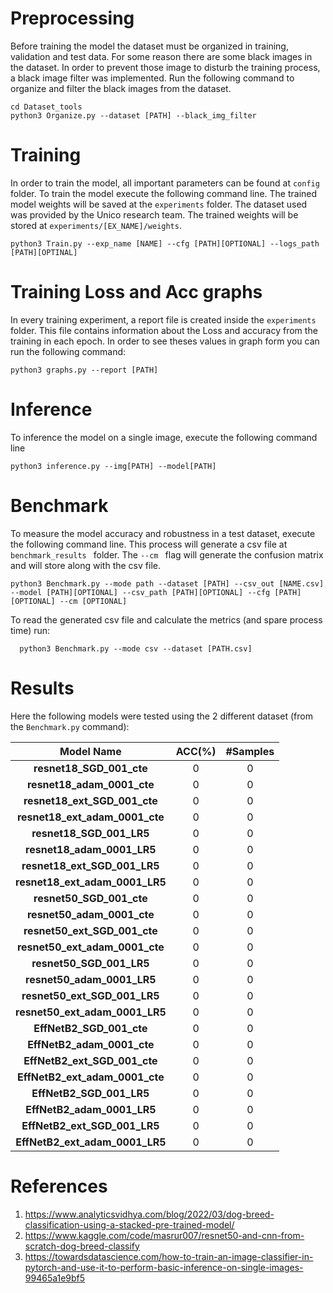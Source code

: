 # Preprocessing
Before training the model the dataset must be organized in training, validation and test data. For some reason there are some black images in the dataset. In order to prevent those image to disturb the training process, a black image filter was implemented. Run the following command to organize and filter the black images from the dataset.
```
cd Dataset_tools
python3 Organize.py --dataset [PATH] --black_img_filter
```

# Training
In order to train the model, all important parameters can be found at ```config``` folder. To train the model execute the following command line. The trained model weights will be saved at the ```experiments``` folder. The dataset used was provided by the Unico research team. The trained weights will be stored at ```experiments/[EX_NAME]/weights```.

```
python3 Train.py --exp_name [NAME] --cfg [PATH][OPTIONAL] --logs_path [PATH][OPTINAL] 
```

# Training Loss and Acc graphs
In every training experiment, a report file is created inside the ```experiments``` folder. This file contains information about the Loss and accuracy from the training in each epoch. In order to see theses values in graph form you can run the following command:
```
python3 graphs.py --report [PATH]
```

# Inference
To inference the model on a single image, execute the following command line
```
python3 inference.py --img[PATH] --model[PATH]
```

# Benchmark
To measure the model accuracy and robustness in a test dataset, execute the following command line. This process will generate a csv file at ```benchmark_results ``` folder. The ```--cm ``` flag will generate the confusion matrix and will store along with the csv file.
```
python3 Benchmark.py --mode path --dataset [PATH] --csv_out [NAME.csv] --model [PATH][OPTIONAL] --csv_path [PATH][OPTIONAL] --cfg [PATH][OPTIONAL] --cm [OPTIONAL]
```
To read the generated csv file and calculate the metrics (and spare process time) run:
```
  python3 Benchmark.py --mode csv --dataset [PATH.csv]
```

# Results
Here the following models were tested using the 2 different dataset (from the ``` Benchmark.py ``` command):

| Model Name | ACC(%) | #Samples |
|  :-----------:    | :-----:  | :-----:  |
| **resnet18_SGD_001_cte** | 0 | 0 |
| **resnet18_adam_0001_cte** | 0 | 0 |  
| **resnet18_ext_SGD_001_cte** | 0 | 0 |  
| **resnet18_ext_adam_0001_cte** | 0 | 0 |  
| **resnet18_SGD_001_LR5** | 0 | 0 |  
| **resnet18_adam_0001_LR5** | 0 | 0 |  
| **resnet18_ext_SGD_001_LR5** | 0 | 0 |  
| **resnet18_ext_adam_0001_LR5** | 0 | 0 |
| **resnet50_SGD_001_cte** | 0 | 0 |
| **resnet50_adam_0001_cte** | 0 | 0 |  
| **resnet50_ext_SGD_001_cte** | 0 | 0 |  
| **resnet50_ext_adam_0001_cte** | 0 | 0 |  
| **resnet50_SGD_001_LR5** | 0 | 0 |  
| **resnet50_adam_0001_LR5** | 0 | 0 |  
| **resnet50_ext_SGD_001_LR5** | 0 | 0 |  
| **resnet50_ext_adam_0001_LR5** | 0 | 0 |   
| **EffNetB2_SGD_001_cte** | 0 | 0 |  
| **EffNetB2_adam_0001_cte** | 0 | 0 |  
| **EffNetB2_ext_SGD_001_cte** | 0 | 0 |  
| **EffNetB2_ext_adam_0001_cte** | 0 | 0 |  
| **EffNetB2_SGD_001_LR5** | 0 | 0 |  
| **EffNetB2_adam_0001_LR5** | 0 | 0 |  
| **EffNetB2_ext_SGD_001_LR5** | 0 | 0 |  
| **EffNetB2_ext_adam_0001_LR5** | 0 | 0 |  

# References
1. https://www.analyticsvidhya.com/blog/2022/03/dog-breed-classification-using-a-stacked-pre-trained-model/
2. https://www.kaggle.com/code/masrur007/resnet50-and-cnn-from-scratch-dog-breed-classify
3. https://towardsdatascience.com/how-to-train-an-image-classifier-in-pytorch-and-use-it-to-perform-basic-inference-on-single-images-99465a1e9bf5
